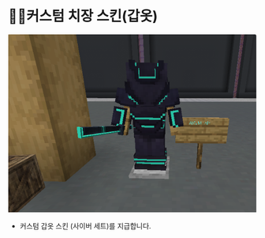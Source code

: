 # 🧜‍♂️커스텀 치장 스킨(갑옷)

![커스텀 갑옷 스킨(사이버 세트)](<../../../.gitbook/assets/image (8) (1) (1).png>)

* 커스텀 갑옷 스킨 (사이버 세트)를 지급합니다.&#x20;
